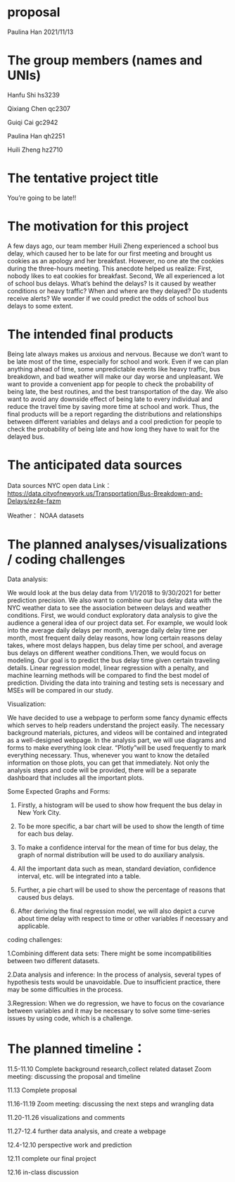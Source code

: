 proposal
================
Paulina Han
2021/11/13

# The group members (names and UNIs)

Hanfu Shi hs3239

Qixiang Chen qc2307

Guiqi Cai gc2942

Paulina Han qh2251

Huili Zheng hz2710

# The tentative project title

You’re going to be late!!

# The motivation for this project

A few days ago, our team member Huili Zheng experienced a school bus
delay, which caused her to be late for our first meeting and brought us
cookies as an apology and her breakfast. However, no one ate the cookies
during the three-hours meeting. This anecdote helped us realize: First,
nobody likes to eat cookies for breakfast. Second, We all experienced a
lot of school bus delays. What’s behind the delays? Is it caused by
weather conditions or heavy traffic? When and where are they delayed? Do
students receive alerts? We wonder if we could predict the odds of
school bus delays to some extent.

# The intended final products

Being late always makes us anxious and nervous. Because we don’t want to
be late most of the time, especially for school and work. Even if we can
plan anything ahead of time, some unpredictable events like heavy
traffic, bus breakdown, and bad weather will make our day worse and
unpleasant. We want to provide a convenient app for people to check the
probability of being late, the best routines, and the best
transportation of the day. We also want to avoid any downside effect of
being late to every individual and reduce the travel time by saving more
time at school and work. Thus, the final products will be a report
regarding the distributions and relationships between different
variables and delays and a cool prediction for people to check the
probability of being late and how long they have to wait for the delayed
bus.

# The anticipated data sources

Data sources NYC open data Link：
<https://data.cityofnewyork.us/Transportation/Bus-Breakdown-and-Delays/ez4e-fazm>

Weather： NOAA datasets

# The planned analyses/visualizations / coding challenges

Data analysis:

We would look at the bus delay data from 1/1/2018 to 9/30/2021 for
better prediction precision. We also want to combine our bus delay data
with the NYC weather data to see the association between delays and
weather conditions. First, we would conduct exploratory data analysis to
give the audience a general idea of our project data set. For example,
we would look into the average daily delays per month, average daily
delay time per month, most frequent daily delay reasons, how long
certain reasons delay takes, where most delays happen, bus delay time
per school, and average bus delays on different weather conditions.Then,
we would focus on modeling. Our goal is to predict the bus delay time
given certain traveling details. Linear regression model, linear
regression with a penalty, and machine learning methods will be compared
to find the best model of prediction. Dividing the data into training
and testing sets is necessary and MSEs will be compared in our study.

Visualization:

We have decided to use a webpage to perform some fancy dynamic effects
which serves to help readers understand the project easily. The
necessary background materials, pictures, and videos will be contained
and integrated as a well-designed webpage. In the analysis part, we will
use diagrams and forms to make everything look clear. “Plotly”will be
used frequently to mark everything necessary. Thus, whenever you want to
know the detailed information on those plots, you can get that
immediately. Not only the analysis steps and code will be provided,
there will be a separate dashboard that includes all the important
plots.

Some Expected Graphs and Forms:

1.  Firstly, a histogram will be used to show how frequent the bus delay
    in New York City.

2.  To be more specific, a bar chart will be used to show the length of
    time for each bus delay.

3.  To make a confidence interval for the mean of time for bus delay,
    the graph of normal distribution will be used to do auxiliary
    analysis.

4.  All the important data such as mean, standard deviation, confidence
    interval, etc. will be integrated into a table.

5.  Further, a pie chart will be used to show the percentage of reasons
    that caused bus delays.

6.  After deriving the final regression model, we will also depict a
    curve about time delay with respect to time or other variables if
    necessary and applicable.

coding challenges:

1.Combining different data sets: There might be some incompatibilities
between two different datasets.

2.Data analysis and inference: In the process of analysis, several types
of hypothesis tests would be unavoidable. Due to insufficient practice,
there may be some difficulties in the process.

3.Regression: When we do regression, we have to focus on the covariance
between variables and it may be necessary to solve some time-series
issues by using code, which is a challenge.

# The planned timeline：

11.5-11.10 Complete background research,collect related dataset Zoom
meeting: discussing the proposal and timeline

11.13 Complete proposal

11.16-11.19 Zoom meeting: discussing the next steps and wrangling data

11.20-11.26 visualizations and comments

11.27-12.4 further data analysis, and create a webpage

12.4-12.10 perspective work and prediction

12.11 complete our final project

12.16 in-class discussion
